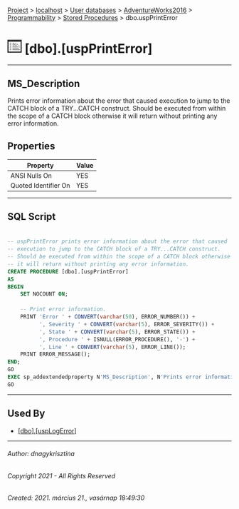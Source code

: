 #### 

[Project](../../../../../index.md) > [localhost](../../../../index.md) > [User databases](../../../index.md) > [AdventureWorks2016](../../index.md) > [Programmability](../index.md) > [Stored Procedures](Stored_Procedures.md) > dbo.uspPrintError

# ![Stored Procedures](../../../../../Images/StoredProcedure32.png) [dbo].[uspPrintError]

---

## <a name="#description"></a>MS_Description

Prints error information about the error that caused execution to jump to the CATCH block of a TRY...CATCH construct. Should be executed from within the scope of a CATCH block otherwise it will return without printing any error information.

## <a name="#properties"></a>Properties

| Property | Value |
|---|---|
| ANSI Nulls On | YES |
| Quoted Identifier On | YES |


---

## <a name="#sqlscript"></a>SQL Script

```sql

-- uspPrintError prints error information about the error that caused 
-- execution to jump to the CATCH block of a TRY...CATCH construct. 
-- Should be executed from within the scope of a CATCH block otherwise 
-- it will return without printing any error information.
CREATE PROCEDURE [dbo].[uspPrintError] 
AS
BEGIN
    SET NOCOUNT ON;

    -- Print error information. 
    PRINT 'Error ' + CONVERT(varchar(50), ERROR_NUMBER()) +
          ', Severity ' + CONVERT(varchar(5), ERROR_SEVERITY()) +
          ', State ' + CONVERT(varchar(5), ERROR_STATE()) + 
          ', Procedure ' + ISNULL(ERROR_PROCEDURE(), '-') + 
          ', Line ' + CONVERT(varchar(5), ERROR_LINE());
    PRINT ERROR_MESSAGE();
END;
GO
EXEC sp_addextendedproperty N'MS_Description', N'Prints error information about the error that caused execution to jump to the CATCH block of a TRY...CATCH construct. Should be executed from within the scope of a CATCH block otherwise it will return without printing any error information.', 'SCHEMA', N'dbo', 'PROCEDURE', N'uspPrintError', NULL, NULL
GO

```


---

## <a name="#usedby"></a>Used By

* [[dbo].[uspLogError]](uspLogError.md)


---

###### Author:  dnagykrisztina

###### Copyright 2021 - All Rights Reserved

###### Created: 2021. március 21., vasárnap 18:49:30

